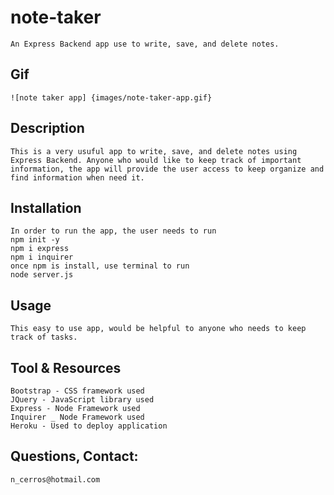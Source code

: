# note-taker
    An Express Backend app use to write, save, and delete notes.

## Gif
    ![note taker app] {images/note-taker-app.gif}   
 

## Description
    This is a very usuful app to write, save, and delete notes using Express Backend. Anyone who would like to keep track of important information, the app will provide the user access to keep organize and find information when need it.

## Installation
    In order to run the app, the user needs to run 
    npm init -y
    npm i express
    npm i inquirer
    once npm is install, use terminal to run 
    node server.js

## Usage
    This easy to use app, would be helpful to anyone who needs to keep track of tasks.

## Tool & Resources
    Bootstrap - CSS framework used
    JQuery - JavaScript library used
    Express - Node Framework used
    Inquirer _ Node Framework used
    Heroku - Used to deploy application

## Questions, Contact:
    n_cerros@hotmail.com    